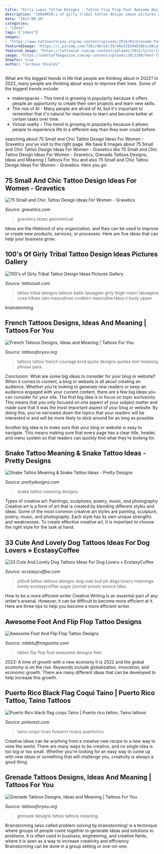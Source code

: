 ```yaml
---
title: "Girly Lupus Tattoo Designs : Tattoo Flip Flop Foot Awesome Designs Feet"
description: "100&#039;s of girly tribal tattoo design ideas pictures gallery"
date: "2023-09-28"
categories:
- "ideas"
tags: ["ideas"]
images:
- "https://www.tattoosforyou.org/wp-content/uploads/2016/03/Grenade-Tattoo-Designs.jpg"
featuredImage: "https://i.pinimg.com/736x/90/e3/29/90e329294836b1c06caf1eace4da8411.jpg"
featured_image: "https://tattoosat.com/wp-content/uploads/2014/12/Girly-Tribal-Tattoo11.jpg"
image: "https://oddstuffmagazine.com/wp-content/uploads/2013/08/Feet-Tattoo-Designs-25-532x800.jpg"
ShowToc: true
author: "Jordane Shields"
---
```



What are the biggest trends in life that people are thinking about in 2022?
In 2022, many people are thinking about ways to improve their lives. Some of the biggest trends include: 
- makerspaces - This trend is growing in popularity because it offers people an opportunity to create their own projects and learn new skills. 
- The rise of AI - Many people are afraid of AI, but it's important to remember that it's natural for machines to learn and become better at certain tasks over time. 
- Virtual reality - This trend is growing in popularity because it allows people to experience life in a different way than they ever could before.

	

		
searching about 75 Small and Chic Tattoo Design Ideas For Women - Gravetics you've visit to the right page. We have 8 Images about 75 Small and Chic Tattoo Design Ideas For Women - Gravetics like 75 Small and Chic Tattoo Design Ideas For Women - Gravetics, Grenade Tattoos Designs, Ideas and Meaning | Tattoos For You and also 75 Small and Chic Tattoo Design Ideas For Women - Gravetics. Here you go:
		
    
## 75 Small And Chic Tattoo Design Ideas For Women - Gravetics

<img loading=lazy src="https://www.gravetics.com/wp-content/uploads/2016/11/lotus-flower.jpg" onerror="this.onerror=null;this.src='https://tse4.mm.bing.net/th?id=OIP.78EH3BX0xJR5Q_l8bkmb4wHaJ3&amp;pid=15.1';" alt="75 Small and Chic Tattoo Design Ideas For Women - Gravetics">

_Source: gravetics.com_

>gravetics lezen geometrical. 

	

Ideas are the lifeblood of any organization, and they can be used to improve or create new products, services, or processes. Here are five ideas that can help your business grow:

    
## 100&#039;s Of Girly Tribal Tattoo Design Ideas Pictures Gallery

<img loading=lazy src="https://tattoosat.com/wp-content/uploads/2014/12/Girly-Tribal-Tattoo11.jpg" onerror="this.onerror=null;this.src='https://tse3.mm.bing.net/th?id=OIP.t253mbXYlOJEmYHwC4MwogAAAA&amp;pid=15.1';" alt="100&#039;s of Girly Tribal Tattoo Design Ideas Pictures Gallery">

_Source: tattoosat.com_

>tattoo tribal designs tattoos batik tatuagem girly thigh maori tatuagens coxa tribais tato masculinas cordeiro masculina tatoo ii body upper. 

	
 brainstorming

    
## French Tattoos Designs, Ideas And Meaning | Tattoos For You

<img loading=lazy src="https://www.tattoosforyou.org/wp-content/uploads/2017/12/Tattoos-in-French.jpg" onerror="this.onerror=null;this.src='https://tse1.mm.bing.net/th?id=OIP.EreP0ZW9HVoq4x0Wg8KFkAHaJ4&amp;pid=15.1';" alt="French Tattoos Designs, Ideas and Meaning | Tattoos For You">

_Source: tattoosforyou.org_

>tattoos tattoo french courage kind quote designs quotes text meaning phrase para. 

	

Conclusion: What are some big ideas to consider for your blog or website?
When it comes to content, a blog or website is all about creating an audience. Whether you’re looking to generate new readers or keep an audience engaged with your current content, there are a few big ideas you can consider for your site. 
The first big idea is to focus on topic exclusivity. This means that you only focused on one aspect of your subject matter and made sure that it was the most important aspect of your blog or website. By doing this, you’ve narrowed down the topics that your readers will be interested in and will be more likely to stick around for as long as possible. 

Another big idea is to make sure that your blog or website is easy to navigate. This means making sure that every page has a clear title, header, and menu system so that readers can quickly find what they’re looking for.

    
## Snake Tattoo Meaning &amp; Snake Tattoo Ideas - Pretty Designs

<img loading=lazy src="https://www.prettydesigns.com/wp-content/uploads/2013/11/Snake-Back-Tattoo-Design.jpg" onerror="this.onerror=null;this.src='https://tse4.mm.bing.net/th?id=OIP.vEvWvwBFf8QmthvTWtd7TgHaJ_&amp;pid=15.1';" alt="Snake Tattoo Meaning &amp; Snake Tattoo Ideas - Pretty Designs">

_Source: prettydesigns.com_

>snake tattoo meaning designs. 

	

Types of creative art: Paintings, sculptures, poetry, music, and photography
Creative art is a form of art that is created by blending different styles and ideas. Some of the most common creative art styles are painting, sculpture, poetry, music, and photography. Each style has its own unique strengths and weaknesses. To create effective creative art, it is important to choose the right style for the task at hand.

    
## 33 Cute And Lovely Dog Tattoos Ideas For Dog Lovers » EcstasyCoffee

<img loading=lazy src="https://i0.wp.com/www.ecstasycoffee.com/wp-content/uploads/2016/09/Cute-Pitbull-Tattoo-Idea.jpg?resize=564%2C564" onerror="this.onerror=null;this.src='https://tse3.mm.bing.net/th?id=OIP.HA5KBlvClSQobvHZUfYCawHaHa&amp;pid=15.1';" alt="33 Cute And Lovely Dog Tattoos Ideas For Dog Lovers » EcstasyCoffee">

_Source: ecstasycoffee.com_

>pitbull tattoo tattoos designs dog cute bull pit dogs lovers meanings lovely ecstasycoffee sugar journal snouts source idea. 

	

How to be a more efficient writer
Creative Writing is an essential part of any writer’s arsenal. However, it can be difficult to become more efficient at it. Here are three tips to help you become a more efficient writer.

    
## Awesome Foot And Flip Flop Tattoo Designs

<img loading=lazy src="https://oddstuffmagazine.com/wp-content/uploads/2013/08/Feet-Tattoo-Designs-25-532x800.jpg" onerror="this.onerror=null;this.src='https://tse3.mm.bing.net/th?id=OIP.2L7xAbbrmlbv4Zq7nIh0yAHaLI&amp;pid=15.1';" alt="Awesome Foot And Flip Flop Tattoo Designs">

_Source: oddstuffmagazine.com_

>tattoo flip flop foot awesome designs feet. 

	

2022: A time of growth with a new economy
It is 2022 and the global economy is on the rise. Keywords include globalization, innovation, and economic growth. There are many different ideas that can be developed to help increase this growth.

    
## Puerto Rico Black Flag Coqui Taino | Puerto Rico Tattoo, Taino Tattoos

<img loading=lazy src="https://i.pinimg.com/736x/90/e3/29/90e329294836b1c06caf1eace4da8411.jpg" onerror="this.onerror=null;this.src='https://tse4.mm.bing.net/th?id=OIP.ORCK08jNaTHD-NeSjrIsPAHaJF&amp;pid=15.1';" alt="Puerto Rico black flag coqui Taino | Puerto rico tattoo, Taino tattoos">

_Source: pinterest.com_

>taino coqui rican forearm ricans puertorico. 

	

Creative ideas can be anything from a creative new recipe to a new way to view the world. There are many ways to be creative, and no single idea is too big or too small. Whether you're looking for an easy way to come up with new ideas or something that will challenge you, creativity is always a good thing.

    
## Grenade Tattoos Designs, Ideas And Meaning | Tattoos For You

<img loading=lazy src="https://www.tattoosforyou.org/wp-content/uploads/2016/03/Grenade-Tattoo-Designs.jpg" onerror="this.onerror=null;this.src='https://tse1.mm.bing.net/th?id=OIP.saOl8ocxUosqUA7C9eNEWAHaFi&amp;pid=15.1';" alt="Grenade Tattoos Designs, Ideas and Meaning | Tattoos For You">

_Source: tattoosforyou.org_

>grenade designs tattoo tattoos meaning. 

	

Brainstorming (also called problem solving by brainstorming) is a technique where groups of people come together to generate ideas and solutions to problems. It is often used in business, engineering, and creative fields, where it is seen as a way to increase creativity and efficiency. Brainstorming can be done in a group setting or one-on-one.

